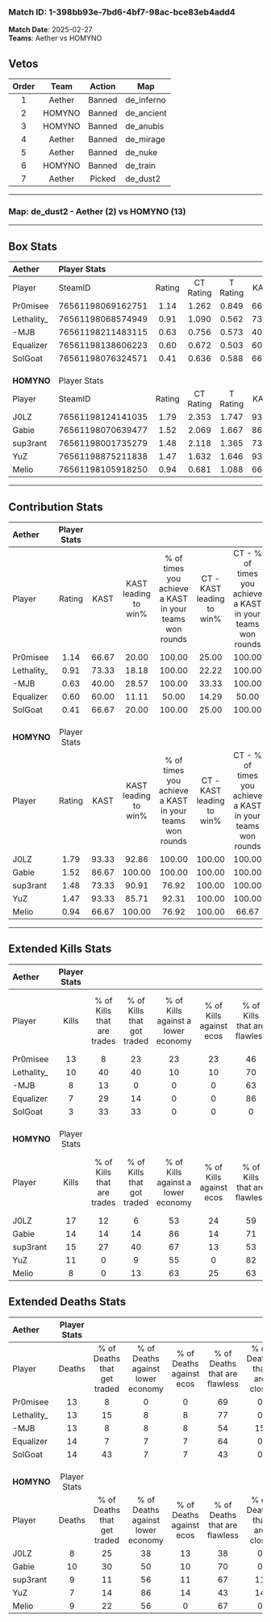 ### Match ID: 1-398bb93e-7bd6-4bf7-98ac-bce83eb4add4  
**Match Date**: 2025-02-27  
**Teams**: Aether vs HOMYNO  

## Vetos  

| Order | Team | Action | Map |
| :---: | :--: | :----: | --- |
| 1 | Aether | Banned | de_inferno |
| 2 | HOMYNO | Banned | de_ancient |
| 3 | HOMYNO | Banned | de_anubis |
| 4 | Aether | Banned | de_mirage |
| 5 | Aether | Banned | de_nuke |
| 6 | HOMYNO | Banned | de_train |
| 7 | Aether | Picked | de_dust2 |

---  

### **Map**: de_dust2 - Aether (2) vs HOMYNO (13)  
---  

## Box Stats  

| **Aether** | Player Stats      |        |           |          |       |       |       |         |        |      |     |
| :- | :- | :-: | :-: | :-: | :-: | :-: | :-: | :-: | :-: | :-: | :-: |
| Player     | SteamID           | Rating | CT Rating | T Rating | KAST  |  ADR  | Kills | Assists | Deaths | K/D  | HS% |
| Pr0misee   | 76561198069162751 |  1.14  |   1.262   |  0.849   | 66.67 | 94.4  |  13   |    1    |   13   | 1.00 | 53  |
| Lethality_ | 76561198068574949 |  0.91  |   1.090   |  0.562   | 73.33 | 59.1  |  10   |    2    |   13   | 0.77 | 40  |
| -MJB       | 76561198211483115 |  0.63  |   0.756   |  0.573   | 40.00 | 82.3  |   8   |    2    |   13   | 0.62 | 62  |
| Equalizer  | 76561198138606223 |  0.60  |   0.672   |  0.503   | 60.00 | 55.5  |   7   |    3    |   14   | 0.50 | 28  |
| SolGoat    | 76561198076324571 |  0.41  |   0.636   |  0.588   | 66.67 | 46.9  |   3   |    6    |   14   | 0.21 | 33  |
|            |                   |        |           |          |       |       |       |         |        |      |     |
|            |                   |        |           |          |       |       |       |         |        |      |     |
|            |                   |        |           |          |       |       |       |         |        |      |     |
| **HOMYNO** | Player Stats      |        |           |          |       |       |       |         |        |      |     |
| Player     | SteamID           | Rating | CT Rating | T Rating | KAST  |  ADR  | Kills | Assists | Deaths | K/D  | HS% |
| J0LZ       | 76561198124141035 |  1.79  |   2.353   |  1.747   | 93.33 | 98.8  |  17   |    6    |   8    | 2.13 | 52  |
| Gabie      | 76561198070639477 |  1.52  |   2.069   |  1.667   | 86.67 | 100.9 |  14   |    7    |   10   | 1.40 | 64  |
| sup3rant   | 76561198001735279 |  1.48  |   2.118   |  1.365   | 73.33 | 99.5  |  15   |    3    |   9    | 1.67 | 60  |
| YuZ        | 76561198875211838 |  1.47  |   1.632   |  1.646   | 93.33 | 96.7  |  11   |    5    |   7    | 1.57 | 63  |
| Melio      | 76561198105918250 |  0.94  |   0.681   |  1.088   | 66.67 | 66.5  |   8   |    5    |   9    | 0.89 | 62  |
---  

## Contribution Stats  

| **Aether** | Player Stats |       |                      |                                                        |                           |                                                             |                          |                                                            |
| :- | :-: | :-: | :-: | :-: | :-: | :-: | :-: | :-: |
| Player     |    Rating    | KAST  | KAST leading to win% | % of times you achieve a KAST in your teams won rounds | CT - KAST leading to win% | CT - % of times you achieve a KAST in your teams won rounds | T - KAST leading to win% | T - % of times you achieve a KAST in your teams won rounds |
| Pr0misee   |     1.14     | 66.67 |        20.00         |                         100.00                         |           25.00           |                           100.00                            |           0.00           |                            0.00                            |
| Lethality_ |     0.91     | 73.33 |        18.18         |                         100.00                         |           22.22           |                           100.00                            |           0.00           |                            0.00                            |
| -MJB       |     0.63     | 40.00 |        28.57         |                         100.00                         |           33.33           |                           100.00                            |           0.00           |                            0.00                            |
| Equalizer  |     0.60     | 60.00 |        11.11         |                         50.00                          |           14.29           |                            50.00                            |           0.00           |                            0.00                            |
| SolGoat    |     0.41     | 66.67 |        20.00         |                         100.00                         |           25.00           |                           100.00                            |           0.00           |                            0.00                            |
|            |              |       |                      |                                                        |                           |                                                             |                          |                                                            |
|            |              |       |                      |                                                        |                           |                                                             |                          |                                                            |
|            |              |       |                      |                                                        |                           |                                                             |                          |                                                            |
| **HOMYNO** | Player Stats |       |                      |                                                        |                           |                                                             |                          |                                                            |
| Player     |    Rating    | KAST  | KAST leading to win% | % of times you achieve a KAST in your teams won rounds | CT - KAST leading to win% | CT - % of times you achieve a KAST in your teams won rounds | T - KAST leading to win% | T - % of times you achieve a KAST in your teams won rounds |
| J0LZ       |     1.79     | 93.33 |        92.86         |                         100.00                         |          100.00           |                           100.00                            |          90.91           |                           100.00                           |
| Gabie      |     1.52     | 86.67 |        100.00        |                         100.00                         |          100.00           |                           100.00                            |          100.00          |                           100.00                           |
| sup3rant   |     1.48     | 73.33 |        90.91         |                         76.92                          |          100.00           |                           100.00                            |          87.50           |                           70.00                            |
| YuZ        |     1.47     | 93.33 |        85.71         |                         92.31                          |          100.00           |                           100.00                            |          81.82           |                           90.00                            |
| Melio      |     0.94     | 66.67 |        100.00        |                         76.92                          |          100.00           |                            66.67                            |          100.00          |                           80.00                            |
---  

## Extended Kills Stats  

| **Aether** | Player Stats |                            |                            |                                    |                         |                              |                                 |                                       |                    |           |
| :- | :-: | :-: | :-: | :-: | :-: | :-: | :-: | :-: | :-: | :-: |
| Player     |    Kills     | % of Kills that are trades | % of Kills that got traded | % of Kills against a lower economy | % of Kills against ecos | % of Kills that are flawless | % of Kills that are close duels | % of Kills that are assisted by flash | Pistol Round Kills | AWP Kills |
| Pr0misee   |      13      |             8              |             23             |                 23                 |           23            |              46              |                8                |                   0                   |         3          |     0     |
| Lethality_ |      10      |             40             |             40             |                 10                 |           10            |              70              |                0                |                   0                   |         2          |     2     |
| -MJB       |      8       |             13             |             0              |                 0                  |            0            |              63              |               13                |                  13                   |         1          |     0     |
| Equalizer  |      7       |             29             |             14             |                 0                  |            0            |              86              |                0                |                   0                   |         0          |     1     |
| SolGoat    |      3       |             33             |             33             |                 0                  |            0            |              0               |                0                |                   0                   |         0          |     0     |
|            |              |                            |                            |                                    |                         |                              |                                 |                                       |                    |           |
|            |              |                            |                            |                                    |                         |                              |                                 |                                       |                    |           |
|            |              |                            |                            |                                    |                         |                              |                                 |                                       |                    |           |
| **HOMYNO** | Player Stats |                            |                            |                                    |                         |                              |                                 |                                       |                    |           |
| Player     |    Kills     | % of Kills that are trades | % of Kills that got traded | % of Kills against a lower economy | % of Kills against ecos | % of Kills that are flawless | % of Kills that are close duels | % of Kills that are assisted by flash | Pistol Round Kills | AWP Kills |
| J0LZ       |      17      |             12             |             6              |                 53                 |           24            |              59              |                0                |                   0                   |         3          |     1     |
| Gabie      |      14      |             14             |             14             |                 86                 |           14            |              71              |                0                |                   0                   |         1          |     0     |
| sup3rant   |      15      |             27             |             40             |                 67                 |           13            |              53              |                0                |                  27                   |         1          |     0     |
| YuZ        |      11      |             0              |             9              |                 55                 |            0            |              82              |                9                |                   0                   |         2          |     2     |
| Melio      |      8       |             0              |             13             |                 63                 |           25            |              63              |               13                |                   0                   |         0          |     2     |
## Extended Deaths Stats  

| **Aether** | Player Stats |                             |                                   |                          |                               |                            |                           |               |
| :- | :-: | :-: | :-: | :-: | :-: | :-: | :-: | :-: |
| Player     |    Deaths    | % of Deaths that get traded | % of Deaths against lower economy | % of Deaths against ecos | % of Deaths that are flawless | % of Deaths that are close | % of Deaths while blinded | Deaths to AWP |
| Pr0misee   |      13      |              8              |                 0                 |            0             |              69               |             0              |             0             |       1       |
| Lethality_ |      13      |             15              |                 8                 |            8             |              77               |             0              |            15             |       0       |
| -MJB       |      13      |              8              |                 8                 |            8             |              54               |             15             |             0             |       1       |
| Equalizer  |      14      |              7              |                 7                 |            7             |              64               |             0              |             7             |       1       |
| SolGoat    |      14      |             43              |                 7                 |            7             |              43               |             0              |             7             |       2       |
|            |              |                             |                                   |                          |                               |                            |                           |               |
|            |              |                             |                                   |                          |                               |                            |                           |               |
|            |              |                             |                                   |                          |                               |                            |                           |               |
| **HOMYNO** | Player Stats |                             |                                   |                          |                               |                            |                           |               |
| Player     |    Deaths    | % of Deaths that get traded | % of Deaths against lower economy | % of Deaths against ecos | % of Deaths that are flawless | % of Deaths that are close | % of Deaths while blinded | Deaths to AWP |
| J0LZ       |      8       |             25              |                38                 |            13            |              38               |             0              |             0             |       0       |
| Gabie      |      10      |             30              |                50                 |            10            |              70               |             0              |             0             |       0       |
| sup3rant   |      9       |             11              |                56                 |            11            |              67               |             11             |             0             |       1       |
| YuZ        |      7       |             14              |                86                 |            14            |              43               |             14             |            14             |       1       |
| Melio      |      9       |             22              |                56                 |            0             |              67               |             0              |             0             |       1       |
